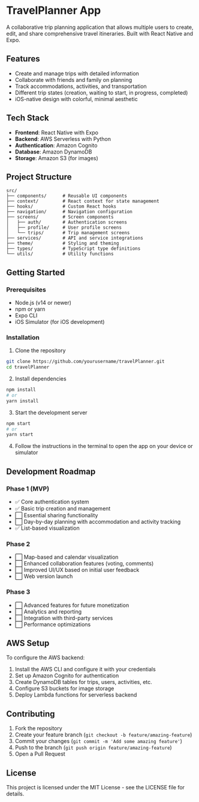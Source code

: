 # TravelPlanner App

A collaborative trip planning application that allows multiple users to create, edit, and share comprehensive travel itineraries. Built with React Native and Expo.

## Features

- Create and manage trips with detailed information
- Collaborate with friends and family on planning
- Track accommodations, activities, and transportation
- Different trip states (creation, waiting to start, in progress, completed)
- iOS-native design with colorful, minimal aesthetic

## Tech Stack

- **Frontend**: React Native with Expo
- **Backend**: AWS Serverless with Python
- **Authentication**: Amazon Cognito
- **Database**: Amazon DynamoDB
- **Storage**: Amazon S3 (for images)

## Project Structure

```
src/
├── components/      # Reusable UI components
├── context/         # React context for state management
├── hooks/           # Custom React hooks
├── navigation/      # Navigation configuration
├── screens/         # Screen components
│   ├── auth/        # Authentication screens
│   ├── profile/     # User profile screens
│   └── trips/       # Trip management screens
├── services/        # API and service integrations
├── theme/           # Styling and theming
├── types/           # TypeScript type definitions
└── utils/           # Utility functions
```

## Getting Started

### Prerequisites

- Node.js (v14 or newer)
- npm or yarn
- Expo CLI
- iOS Simulator (for iOS development)

### Installation

1. Clone the repository
```bash
git clone https://github.com/yourusername/travelPlanner.git
cd travelPlanner
```

2. Install dependencies
```bash
npm install
# or
yarn install
```

3. Start the development server
```bash
npm start
# or
yarn start
```

4. Follow the instructions in the terminal to open the app on your device or simulator

## Development Roadmap

### Phase 1 (MVP)
- ✅ Core authentication system
- ✅ Basic trip creation and management
- ⬜ Essential sharing functionality
- ⬜ Day-by-day planning with accommodation and activity tracking
- ✅ List-based visualization

### Phase 2
- ⬜ Map-based and calendar visualization
- ⬜ Enhanced collaboration features (voting, comments)
- ⬜ Improved UI/UX based on initial user feedback
- ⬜ Web version launch

### Phase 3
- ⬜ Advanced features for future monetization
- ⬜ Analytics and reporting
- ⬜ Integration with third-party services
- ⬜ Performance optimizations

## AWS Setup

To configure the AWS backend:

1. Install the AWS CLI and configure it with your credentials
2. Set up Amazon Cognito for authentication
3. Create DynamoDB tables for trips, users, activities, etc.
4. Configure S3 buckets for image storage
5. Deploy Lambda functions for serverless backend

## Contributing

1. Fork the repository
2. Create your feature branch (`git checkout -b feature/amazing-feature`)
3. Commit your changes (`git commit -m 'Add some amazing feature'`)
4. Push to the branch (`git push origin feature/amazing-feature`)
5. Open a Pull Request

## License

This project is licensed under the MIT License - see the LICENSE file for details. 
